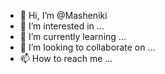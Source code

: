 - 👋 Hi, I’m @Masheniki
- 👀 I’m interested in ...
- 🌱 I’m currently learning ...
- 💞️ I’m looking to collaborate on ...
- 📫 How to reach me ...

<!---
Masheniki/Masheniki is a ✨ special ✨ repository because its `README.md` (this file) appears on your GitHub profile.
You can click the Preview link to take a look at your changes.
--->

